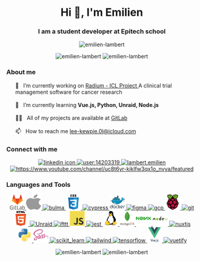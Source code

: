<!-- ```html -->
<h1 align="center">Hi 👋, I'm Emilien</h1>
<h3 align="center">I am a student developer at Epitech school</h3>

<!-- ```html -->
<p align="center">
  <img
    src="https://komarev.com/ghpvc/?username=emilien-lambert&label=Profile%20views&color=0e75b6&style=flat"
    alt="emilien-lambert"
  />
</p>
<!-- ``` -->
<!-- ```html -->
<div align="center">
  <img
    src="https://github-readme-stats-mocha-ten-50.vercel.app/api?username=emilien-lambert&show_icons=true&locale=en&count_private=true&theme=dracula"
    alt="emilien-lambert"
  />
  <img
    src="https://github-profile-trophy.vercel.app/?username=emilien-lambert&column=3&theme=dracula&margin-w=5&margin-h=5"
    alt="emilien-lambert"
  />
</div>
<!-- ``` -->

<!-- ````html -->
<h3 align="left">About me</h3>
<ul style="list-style-type: none">
  <li>
    <span>
      🔭   I’m currently working on
      <a href="http://icl.emilien-lambert.com/" target="blank">
        Radium - ICL Project
      </a>
      A clinical trial management software for cancer research
    </span>
  </li>
  <br />
  <li>
    <span>
      🌱   I’m currently learning
      <strong>Vue.js, Python, Unraid, Node.js</strong>
    </span>
  </li>
  <br />
  <li>
    <span>
      👨‍💻   All of my projects are available at
      <a href="https://gitlab.com/Emilien-Lambert" target="blank"> GitLab </a>
    </span>
  </li>
  <br />
  <li>
    <span>
      📫   How to reach me
      <a itemprop="email" href="mailto:lee-kewpie.0l@icloud.com"
        >lee-kewpie.0l@icloud.com</a
      >
    </span>
  </li>
</ul>
<!-- ``` -->

<!-- ```html -->
<h3 align="left">Connect with me</h3>
<p align="center">
  <a href="https://linkedin.com/in/emilien-lambert" target="blank">
    <img
      src="https://raw.githubusercontent.com/rahuldkjain/github-profile-readme-generator/master/src/images/icons/Social/linked-in-alt.svg"
      alt="linkedin icon"
      height="30"
      width="40"
    />
  </a>
  <a href="https://stackoverflow.com/users/user:14203319" target="blank">
    <img
      src="https://raw.githubusercontent.com/rahuldkjain/github-profile-readme-generator/master/src/images/icons/Social/stack-overflow.svg"
      alt="user:14203319"
      height="30"
      width="40"
    />
  </a>
  <a href="https://instagram.com/lambert.emilien" target="blank">
    <img
      src="https://raw.githubusercontent.com/rahuldkjain/github-profile-readme-generator/master/src/images/icons/Social/instagram.svg"
      alt="lambert.emilien"
      height="30"
      width="40"
    />
  </a>
  <a
    href="https://www.youtube.com/c/https://www.youtube.com/channel/uc8t6yr-kiklfw3qx1o_nvya/featured"
    target="blank"
  >
    <img
      src="https://raw.githubusercontent.com/rahuldkjain/github-profile-readme-generator/master/src/images/icons/Social/youtube.svg"
      alt="https://www.youtube.com/channel/uc8t6yr-kiklfw3qx1o_nvya/featured"
      height="30"
      width="40"
    />
  </a>
</p>
<!-- ``` -->

<!-- ```html -->
<h3 align="left">Languages and Tools</h3>
<p align="center">
  <a href="https://gitlab.com/" target="_blank" rel="noreferrer">
    <img src="./icons/gitlab.svg" alt="gitlab" width="40" height="40" />
  </a>
  <a href="https://apple.com/" target="_blank" rel="noreferrer">
    <img src="./icons/apple.svg" alt="apple" width="40" height="40" />
  </a>
  <a href="https://bulma.io/" target="_blank" rel="noreferrer">
    <img
      src="https://raw.githubusercontent.com/gilbarbara/logos/804dc257b59e144eaca5bc6ffd16949752c6f789/logos/bulma.svg"
      alt="bulma"
      width="40"
      height="40"
    />
  </a>
  <a href="https://www.w3schools.com/css/" target="_blank" rel="noreferrer">
    <img
      src="https://raw.githubusercontent.com/devicons/devicon/master/icons/css3/css3-original-wordmark.svg"
      alt="css3"
      width="40"
      height="40"
    />
  </a>
  <a href="https://www.cypress.io" target="_blank" rel="noreferrer">
    <img
      src="https://raw.githubusercontent.com/simple-icons/simple-icons/6e46ec1fc23b60c8fd0d2f2ff46db82e16dbd75f/icons/cypress.svg"
      alt="cypress"
      width="40"
      height="40"
    />
  </a>
  <a href="https://www.docker.com/" target="_blank" rel="noreferrer">
    <img
      src="https://raw.githubusercontent.com/devicons/devicon/master/icons/docker/docker-original-wordmark.svg"
      alt="docker"
      width="40"
      height="40"
    />
  </a>
  <a href="https://www.figma.com/" target="_blank" rel="noreferrer">
    <img
      src="https://www.vectorlogo.zone/logos/figma/figma-icon.svg"
      alt="figma"
      width="40"
      height="40"
    />
  </a>
  <a href="https://cloud.google.com" target="_blank" rel="noreferrer">
    <img
      src="https://www.vectorlogo.zone/logos/google_cloud/google_cloud-icon.svg"
      alt="gcp"
      width="40"
      height="40"
    />
  </a>
  <a href="https://www.raspberrypi.org" target="_blank" rel="noreferrer">
    <img
      src="./icons/raspberrypi.svg"
      alt="raspberrypi"
      width="40"
      height="40"
    />
  </a>
  <a href="https://git-scm.com/" target="_blank" rel="noreferrer">
    <img
      src="https://www.vectorlogo.zone/logos/git-scm/git-scm-icon.svg"
      alt="git"
      width="40"
      height="40"
    />
  </a>
  <a href="https://www.w3.org/html/" target="_blank" rel="noreferrer">
    <img
      src="https://raw.githubusercontent.com/devicons/devicon/master/icons/html5/html5-original-wordmark.svg"
      alt="html5"
      width="40"
      height="40"
    />
  </a>
  <a href="https://www.unraid.net" target="_blank" rel="noreferrer">
    <img
      src="https://styles.redditmedia.com/t5_2sn94/styles/communityIcon_dvuyt8m6z9y41.png?width=256&s=68c8955c01a2b2284730775ff26cf17a06352655"
      alt="Unraid"
      width="40"
      height="40"
    />
  </a>
  <a href="https://ifttt.com/" target="_blank" rel="noreferrer">
    <img
      src="https://www.vectorlogo.zone/logos/ifttt/ifttt-ar21.svg"
      alt="ifttt"
      width="40"
      height="40"
    />
  </a>
  <a
    href="https://developer.mozilla.org/en-US/docs/Web/JavaScript"
    target="_blank"
    rel="noreferrer"
  >
    <img
      src="https://raw.githubusercontent.com/devicons/devicon/master/icons/javascript/javascript-original.svg"
      alt="javascript"
      width="40"
      height="40"
    />
  </a>
  <a href="https://jestjs.io" target="_blank" rel="noreferrer">
    <img
      src="https://www.vectorlogo.zone/logos/jestjsio/jestjsio-icon.svg"
      alt="jest"
      width="40"
      height="40"
    />
  </a>
  <a href="https://www.linux.org/" target="_blank" rel="noreferrer">
    <img
      src="https://raw.githubusercontent.com/devicons/devicon/master/icons/linux/linux-original.svg"
      alt="linux"
      width="40"
      height="40"
    />
  </a>
  <a href="https://www.mongodb.com/" target="_blank" rel="noreferrer">
    <img
      src="https://raw.githubusercontent.com/devicons/devicon/master/icons/mongodb/mongodb-original-wordmark.svg"
      alt="mongodb"
      width="40"
      height="40"
    />
  </a>
  <a href="https://www.nginx.com" target="_blank" rel="noreferrer">
    <img
      src="https://raw.githubusercontent.com/devicons/devicon/master/icons/nginx/nginx-original.svg"
      alt="nginx"
      width="40"
      height="40"
    />
  </a>
  <a href="https://nodejs.org" target="_blank" rel="noreferrer">
    <img
      src="https://raw.githubusercontent.com/devicons/devicon/master/icons/nodejs/nodejs-original-wordmark.svg"
      alt="nodejs"
      width="40"
      height="40"
    />
  </a>
  <a href="https://nuxtjs.org/" target="_blank" rel="noreferrer">
    <img
      src="https://www.vectorlogo.zone/logos/nuxtjs/nuxtjs-icon.svg"
      alt="nuxtjs"
      width="40"
      height="40"
    />
  </a>
  <a href="https://www.python.org" target="_blank" rel="noreferrer">
    <img
      src="https://raw.githubusercontent.com/devicons/devicon/master/icons/python/python-original.svg"
      alt="python"
      width="40"
      height="40"
    />
  </a>
  <a href="https://sass-lang.com" target="_blank" rel="noreferrer">
    <img
      src="https://raw.githubusercontent.com/devicons/devicon/master/icons/sass/sass-original.svg"
      alt="sass"
      width="40"
      height="40"
    />
  </a>
  <a href="https://scikit-learn.org/" target="_blank" rel="noreferrer">
    <img
      src="https://upload.wikimedia.org/wikipedia/commons/0/05/Scikit_learn_logo_small.svg"
      alt="scikit_learn"
      width="40"
      height="40"
    />
  </a>
  <a href="https://tailwindcss.com/" target="_blank" rel="noreferrer">
    <img
      src="https://www.vectorlogo.zone/logos/tailwindcss/tailwindcss-icon.svg"
      alt="tailwind"
      width="40"
      height="40"
    />
  </a>
  <a href="https://www.tensorflow.org" target="_blank" rel="noreferrer">
    <img
      src="https://www.vectorlogo.zone/logos/tensorflow/tensorflow-icon.svg"
      alt="tensorflow"
      width="40"
      height="40"
    />
  </a>
  <a href="https://vuejs.org/" target="_blank" rel="noreferrer">
    <img
      src="https://raw.githubusercontent.com/devicons/devicon/master/icons/vuejs/vuejs-original-wordmark.svg"
      alt="vuejs"
      width="40"
      height="40"
    />
  </a>
  <a href="https://vuetifyjs.com/en/" target="_blank" rel="noreferrer">
    <img
      src="https://bestofjs.org/logos/vuetify.svg"
      alt="vuetify"
      width="40"
      height="40"
    />
  </a>
</p>
<!-- ``` -->

<!-- ```html -->
<div align="center">
  <img
    src="https://github-readme-stats-mocha-ten-50.vercel.app/api/top-langs?username=emilien-lambert&show_icons=true&locale=en&layout=compact&langs_count=8&theme=dracula&hide=Jupyter Notebook,PHP"
    alt="emilien-lambert"
  />
  <img
    src="https://github-readme-streak-stats.herokuapp.com/?user=emilien-lambert&count_private=true&theme=dracula"
    alt="emilien-lambert"
  />
</div>
<!-- ``` -->
